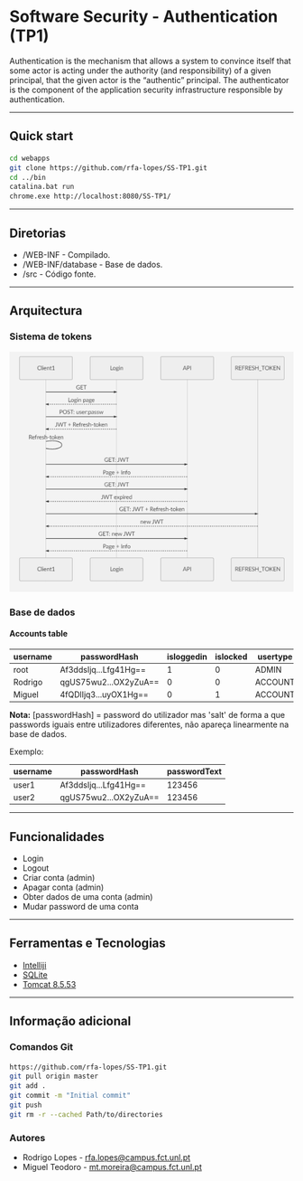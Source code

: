 # Software Security - Authentication (TP1)
Authentication is the mechanism that allows a system to convince itself that some actor is acting under the authority (and responsibility) of a given principal, that the given actor is the “authentic” principal.
The authenticator is the component of the application security infrastructure responsible by authentication.

---

## Quick start
```bash
cd webapps
git clone https://github.com/rfa-lopes/SS-TP1.git
cd ../bin
catalina.bat run
chrome.exe http://localhost:8080/SS-TP1/
```
---
## Diretorias
* /WEB-INF - Compilado.
* /WEB-INF/database - Base de dados.
* /src - Código fonte.

---

## Arquitectura
### Sistema de tokens
![Tokens](Documentation/TP1.png)

### Base de dados

#### Accounts table
username  | passwordHash            | isloggedin | islocked |  usertype
  --------| ------------------------|------------|----------|-------------
  root    | Af3ddsIjq...Lfg41Hg==   |     1      |    0     | ADMIN
  Rodrigo | qgUS75wu2...OX2yZuA==   |     0      |    0     | ACCOUNT
  Miguel  | 4fQDlIjq3...uyOX1Hg==   |     0      |    1     | ACCOUNT
  
**Nota:** [passwordHash] = password do utilizador mas 'salt' de forma a que passwords iguais entre utilizadores diferentes, não apareça linearmente na base de dados.

Exemplo:

username  | passwordHash            |passwordText| 
  --------| ------------------------|------------|
  user1   | Af3ddsIjq...Lfg41Hg==   |     123456 |
  user2   | qgUS75wu2...OX2yZuA==   |     123456 |

---

## Funcionalidades
* Login
* Logout
* Criar conta (admin)
* Apagar conta (admin)
* Obter dados de uma conta (admin)
* Mudar password de uma conta

---

## Ferramentas e Tecnologias
* [Intelliji](https://www.jetbrains.com/idea/)
* [SQLite](https://www.sqlite.org/download.html)
* [Tomcat 8.5.53](https://tomcat.apache.org/)

---

## Informação adicional

### Comandos Git
```bash
https://github.com/rfa-lopes/SS-TP1.git
git pull origin master
git add .
git commit -m "Initial commit"
git push
git rm -r --cached Path/to/directories
```

### Autores
* Rodrigo Lopes - rfa.lopes@campus.fct.unl.pt
* Miguel Teodoro - mt.moreira@campus.fct.unl.pt
